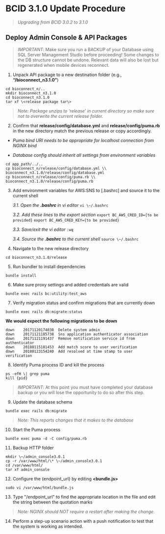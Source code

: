 BCID 3.1.0 Update Procedure
===========================

>*Upgrading from BCID 3.0.2 to 3.1.0*

Deploy Admin Console & API Packages
-----------------------------------

>   *IMPORTANT*: Make sure you run a BACKUP of your Database using SQL Server Management Studio before proceeding! Some changes to the DB structure cannot be undone. Relevant data will also be lost but regenerated when mobile devices reconnect.

1.  Unpack API package to a new destination folder (e.g., **“/bioconnect_n3.1.0”**)
```
cd bioconnect_n/..
mkdir bioconnect_n3.1.0
cd bioconnect_n3.1.0
tar xf \<release package tar\>
```
>   *Note: Package unzips to ‘release’ in current directory so make sure not to overwrite the current release folder.*

2.  Confirm that **release/config/database.yml** and **release/config/puma.rb** in the new directory match the previous release or copy accordingly.

-   *Puma bind URI needs to be appropriate for localhost connection from NGINX bind*

-   *Database config should inherit all settings from environment variables*
```
cd app_path/../..
cp bioconnect_n/release/config/database.yml \\
bioconnect_n3.1.0/release/config/database.yml
cp bioconnect_n/release/config/puma.rb \\
bioconnect_n3.1.0/release/config/puma.rb
```
3.  Add environment variables for AWS:SNS to [.bashrc] and source it to the current shell

	*3.1.  Open the **.bashrc** in vi editor*
	```vi \~/.bashrc```

	*3.2.  Add these lines to the export section*
	```export BC_AWS_CRED_ID={to be provided}```
	```export BC_AWS_CRED_KEY={to be provided}```

	 *3.3. Save/exit the vi editor*
	```:wq```

	*3.4.  Source the **.bashrc** to the current shell*
	```source \~/.bashrc```

4.  Navigate to the new release directory
```
cd bioconnect_n3.1.0/release
```

5. Run bundler to install dependencies
```
bundle install
```

6.  Make sure proxy settings and added credentials are valid
```
bundle exec rails bc:utility:test_aws
```
7.  Verify migration status and confirm migrations that are currently down
```
bundle exec rails db:migrate:status
```
**We would expect the following migrations to be down**
```
down    20171120174030  Delete system admin
down    20171121185738  Sns application authenticator association
down    20171121191437  Remove notification service id from authenticator
down    20180115181453  Add match score to user verification
down    20180123154240  Add resolved at time stamp to user verification
```
8.  Identify Puma process ID and kill the process
```
ps -efH \| grep puma
kill {pid}
```
>   *IMPORTANT*: At this point you must have completed your database backup or you will lose the opportunity to do so after this step.

9.  Update the database schema
```
bundle exec rails db:migrate
```
>   *Note: This reports changes that it makes to the database*

10.  Start the Puma process
```
bundle exec puma -d -C config/puma.rb
```
11.  Backup HTTP folder
```
mkdir \~/admin_console3.0.1
cp -r /var/www/html/\* \~/admin_console3.0.1
cd /var/www/html/
tar xf admin_console
```
12.  Configure the {endpoint_url} by editing **\<bundle.js\>**
``` 
sudo vi /var/www/html/bundle.js
```
13.  Type "/endpoint_url" to find the appropriate location in the file and edit the string between the quotation marks

>*Note: NGINX should NOT require a restart after making the change.*

14.  Perform a step-up scenario action with a push notification to test that the system is working as intended.


<!--stackedit_data:
eyJoaXN0b3J5IjpbMTY0Nzg0NjI0XX0=
-->